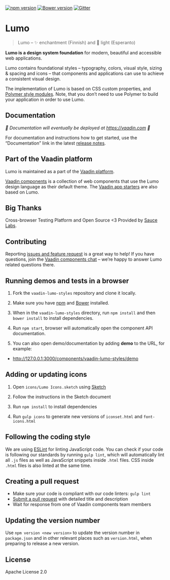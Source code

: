 [![npm version](https://badgen.net/npm/v/@vaadin/vaadin-lumo-styles)](https://www.npmjs.com/package/@vaadin/vaadin-lumo-styles)
[![Bower version](https://badgen.net/github/release/vaadin/vaadin-lumo-styles)](https://github.com/vaadin/vaadin-lumo-styles/releases)
[![Gitter](https://badges.gitter.im/Join%20Chat.svg)](https://gitter.im/vaadin/web-components?utm_source=badge&utm_medium=badge&utm_campaign=pr-badge)

# Lumo

> Lumo – ✨ enchantment (Finnish) and 🔆 light (Esperanto)

**Lumo is a design system foundation** for modern, beautiful and accessible web applications.

Lumo contains foundational styles – typography, colors, visual style, sizing & spacing and icons – that components and
applications can use to achieve a consistent visual design.

The implementation of Lumo is based on CSS custom properties,
and [Polymer style modules](https://www.polymer-project.org/2.0/docs/devguide/style-shadow-dom#style-modules). Note,
that you don’t need to use Polymer to build your application in order to use Lumo.

## Documentation

*🚧 Documentation will eventually be deployed at https://vaadin.com 🚧*

For documentation and instructions how to get started, use the “Documentation” link in the
latest [release notes](https://github.com/vaadin/vaadin-lumo-styles/releases).

## Part of the Vaadin platform

Lumo is maintained as a part of the [Vaadin platform](https://vaadin.com/).

[Vaadin components](https://vaadin.com/components) is a collection of web components that use the Lumo design language
as their default theme. The [Vaadin app starters](https://vaadin.com/start) are also based on Lumo.

## Big Thanks

Cross-browser Testing Platform and Open Source <3 Provided by [Sauce Labs](https://saucelabs.com).

## Contributing

Reporting [issues and feature request](https://github.com/vaadin/vaadin-lumo-styles/issues/new) is a great way to help!
If you have questions, join the [Vaadin components chat](https://gitter.im/vaadin/vaadin-core-elements) – we’re happy to
answer Lumo related questions there.

## Running demos and tests in a browser

1. Fork the `vaadin-lumo-styles` repository and clone it locally.

1. Make sure you have [npm](https://www.npmjs.com/) and [Bower](https://bower.io) installed.

1. When in the `vaadin-lumo-styles` directory, run `npm install` and then `bower install` to install dependencies.

1. Run `npm start`, browser will automatically open the component API documentation.

1. You can also open demo/documentation by adding **demo** to the URL, for example:

- http://127.0.0.1:3000/components/vaadin-lumo-styles/demo

## Adding or updating icons

1. Open `icons/Lumo Icons.sketch` using [Sketch](https://sketchapp.com)

1. Follow the instructions in the Sketch document

1. Run `npm install` to install dependencies

1. Run `gulp icons` to generate new versions of `iconset.html` and `font-icons.html`

## Following the coding style

We are using [ESLint](http://eslint.org/) for linting JavaScript code. You can check if your code is following our
standards by running `gulp lint`, which will automatically lint all `.js` files as well as JavaScript snippets
inside `.html` files. CSS inside `.html` files is also linted at the same time.

## Creating a pull request

- Make sure your code is compliant with our code linters: `gulp lint`
- [Submit a pull request](https://www.digitalocean.com/community/tutorials/how-to-create-a-pull-request-on-github) with
  detailed title and description
- Wait for response from one of Vaadin components team members

## Updating the version number

Use `npm version <new version>` to update the version number in `package.json` and in other relevant places such
as `version.html`, when preparing to release a new version.

## License

Apache License 2.0
